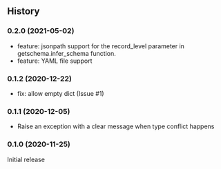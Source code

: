 ## History

### 0.2.0 (2021-05-02)

- feature: jsonpath support for the record_level parameter in getschema.infer_schema function.
- feature: YAML file support

### 0.1.2 (2020-12-22)

- fix: allow empty dict (Issue #1)

### 0.1.1 (2020-12-05)

- Raise an exception with a clear message when type conflict happens

### 0.1.0 (2020-11-25)

Initial release
